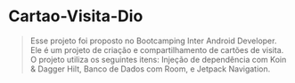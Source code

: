 # Cartao-Visita-Dio
> Esse projeto foi proposto no Bootcamping Inter Android Developer. Ele é um projeto de criação e compartilhamento de cartões de visita. O projeto utiliza os seguintes itens: Injeção de dependência com Koin &amp; Dagger Hilt, Banco de Dados com Room, e Jetpack Navigation.
